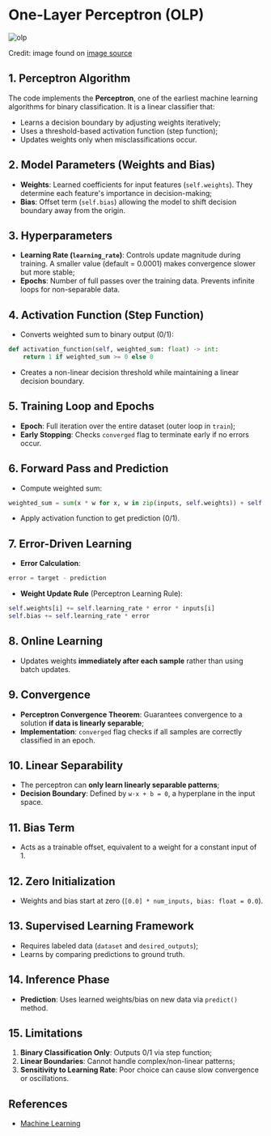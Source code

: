 # One-Layer Perceptron (OLP)

![olp](https://github.com/user-attachments/assets/c149753c-50a1-4171-b1e3-c94958748f93)

Credit: image found on [image source](https://www.w3schools.com/ai/default.asp)

## 1. Perceptron Algorithm

The code implements the **Perceptron**, one of the earliest machine learning algorithms for binary classification. It is a linear classifier that:

-   Learns a decision boundary by adjusting weights iteratively;
-   Uses a threshold-based activation function (step function);
-   Updates weights only when misclassifications occur.

## 2. Model Parameters (Weights and Bias)

-   **Weights**: Learned coefficients for input features (`self.weights`). They determine each feature's importance in decision-making;
-   **Bias**: Offset term (`self.bias`) allowing the model to shift decision boundary away from the origin.

## 3. Hyperparameters

-   **Learning Rate (`learning_rate`)**: Controls update magnitude during training. A smaller value (default = 0.0001) makes convergence slower but more stable;
-   **Epochs**: Number of full passes over the training data. Prevents infinite loops for non-separable data.

## 4. Activation Function (Step Function)

-   Converts weighted sum to binary output (0/1):

```python
def activation_function(self, weighted_sum: float) -> int:
    return 1 if weighted_sum >= 0 else 0
```

-   Creates a non-linear decision threshold while maintaining a linear decision boundary.

## 5. Training Loop and Epochs

-   **Epoch**: Full iteration over the entire dataset (outer loop in `train`);
-   **Early Stopping**: Checks `converged` flag to terminate early if no errors occur.

## 6. Forward Pass and Prediction

-   Compute weighted sum:

```python
weighted_sum = sum(x * w for x, w in zip(inputs, self.weights)) + self.bias
```

-   Apply activation function to get prediction (0/1).

## 7. Error-Driven Learning

-   **Error Calculation**:

```python
error = target - prediction
```

-   **Weight Update Rule** (Perceptron Learning Rule):

```python
self.weights[i] += self.learning_rate * error * inputs[i]
self.bias += self.learning_rate * error
```

## 8. Online Learning

-   Updates weights **immediately after each sample** rather than using batch updates.

## 9. Convergence

-   **Perceptron Convergence Theorem**: Guarantees convergence to a solution **if data is linearly separable**;
-   **Implementation**: `converged` flag checks if all samples are correctly classified in an epoch.

## 10. Linear Separability

-   The perceptron can **only learn linearly separable patterns**;
-   **Decision Boundary**: Defined by `w·x + b = 0`, a hyperplane in the input space.

## 11. Bias Term

-   Acts as a trainable offset, equivalent to a weight for a constant input of 1.

## 12. Zero Initialization

-   Weights and bias start at zero (`[0.0] * num_inputs, bias: float = 0.0`).

## 13. Supervised Learning Framework

-   Requires labeled data (`dataset` and `desired_outputs`);
-   Learns by comparing predictions to ground truth.

## 14. Inference Phase

-   **Prediction**: Uses learned weights/bias on new data via `predict()` method.

## 15. Limitations

1. **Binary Classification Only**: Outputs 0/1 via step function;
2. **Linear Boundaries**: Cannot handle complex/non-linear patterns;
3. **Sensitivity to Learning Rate**: Poor choice can cause slow convergence or oscillations.

## References

- [Machine Learning](https://www.w3schools.com/ai/default.asp)
